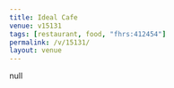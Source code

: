 ```yaml
---
title: Ideal Cafe
venue: v15131
tags: [restaurant, food, "fhrs:412454"]
permalink: /v/15131/
layout: venue
---
```

null